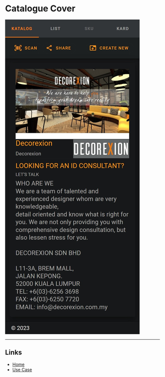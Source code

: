 # Catalogue Cover

![Company](../image/screenshot-company-01-01.jpeg)

---

## Links
* [Home](../README.md)
* [Use Case](./use_case.md)
